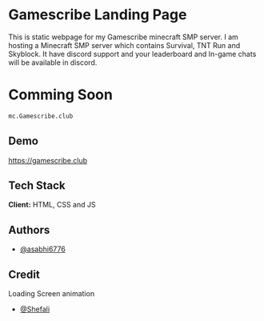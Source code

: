 
# Gamescribe Landing Page

This is static webpage for my Gamescribe minecraft SMP server. I am hosting a Minecraft SMP server which contains Survival, TNT Run and Skyblock. It have discord support and your leaderboard and In-game chats will be available in discord.

# Comming Soon

```bash
mc.Gamescribe.club
```

## Demo

<https://gamescribe.club>

## Tech Stack

**Client:** HTML, CSS and JS

## Authors

- [@asabhi6776](https://www.github.com/asabhi6776)

## Credit
  Loading Screen animation
- [@Shefali](https://twitter.com/Shefali__J)
